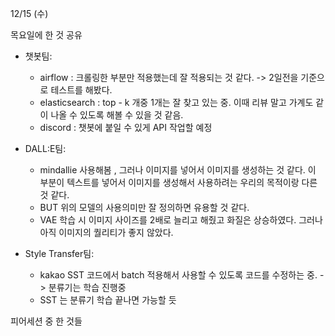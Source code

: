 12/15 (수)


목요일에 한 것 공유

- 챗봇팀: 
  - airflow : 크롤링한 부분만 적용했는데 잘 적용되는 것 같다. -> 2일전을 기준으로 테스트를 해봤다.
  - elasticsearch : top - k 개중 1개는 잘 찾고 있는 중. 이때 리뷰 말고 가계도 같이 나올 수 있도록 해볼 수 있을 것 같음.
  - discord : 챗봇에 붙일 수 있게 API 작업할 예정

- DALL:E팀:
  - mindallie 사용해봄 , 그러나 이미지를 넣어서 이미지를 생성하는 것 같다. 이 부분이 텍스트를 넣어서 이미지를 생성해서 사용하려는 우리의 목적이랑 다른 것 같다.
  - BUT 위의 모델의 사용의미만 잘 정의하면 유용할 것 같다.
  - VAE 학습 시 이미지 사이즈를 2배로 늘리고 해줬고 화질은 상승하였다. 그러나 아직 이미지의 퀄리티가 좋지 않았다.
  
- Style Transfer팀: 
  - kakao SST 코드에서 batch 적용해서 사용할 수 있도록 코드를 수정하는 중. -> 분류기는 학습 진행중
  -  SST 는 분류기 학습 끝나면 가능할 듯

피어세션 중 한 것들


